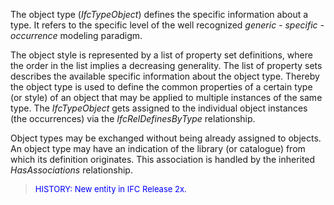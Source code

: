 ﻿The object type (_IfcTypeObject_) defines the specific information about a type. It refers to the specific level of the well recognized _generic - specific - occurrence_ modeling paradigm.

The object style is represented by a list of property set definitions, where the order in the list implies a decreasing generality. The list of property sets describes the available specific information about the object type. Thereby the object type is used to define the common properties of a certain type (or style) of an object that may be applied to multiple instances of the same type. The _IfcTypeObject_ gets assigned to the individual object instances (the occurrences) via the _IfcRelDefinesByType_ relationship.

Object types may be exchanged without being already assigned to objects. An object type may have an indication of the library (or catalogue) from which its definition originates. This association is handled by the inherited _HasAssociations_ relationship.

> <font color="#0000FF" size="-1">HISTORY: New entity in IFC Release
		  2x.</font>
>